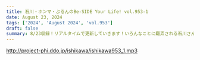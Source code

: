 ```yaml
---
title: 石川・ホンマ・ぶるんのBe-SIDE Your Life! vol.953-1
date: August 23, 2024
tags: ['2024', 'August 2024', 'vol.953']
draft: false
summary: 8/23収録！リアルタイムで更新していきます！いろんなことに翻弄される石川さんです。
---
```


http://project-phi.ddo.jp/ishikawa/ishikawa953_1.mp3